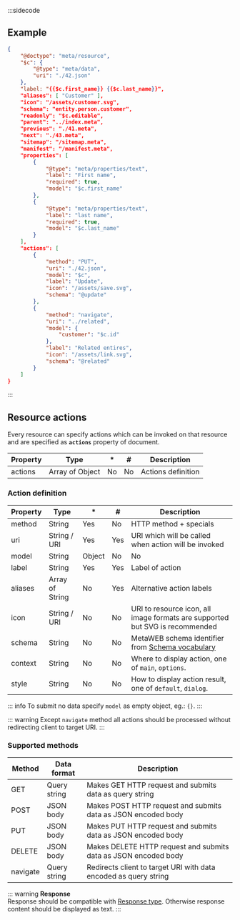 :::sidecode
## Example

```json
{
	"@doctype": "meta/resource",
	"$c": {
		"@type": "meta/data",
		"uri": "./42.json"
	},
	"label: "{{$c.first_name}} {{$c.last_name}}",
    "aliases": [ "Customer" ],
    "icon": "/assets/customer.svg",
    "schema": "entity.person.customer",
    "readonly": "$c.editable",
    "parent": "../index.meta",
    "previous": "./41.meta",
    "next": "./43.meta",
    "sitemap": "/sitemap.meta",
    "manifest": "/manifest.meta",
	"properties": [
		{
			"@type": "meta/properties/text",
			"label": "First name",
			"required": true,
			"model": "$c.first_name"
		},
		{
			"@type": "meta/properties/text",
			"label": "last name",
			"required": true,
			"model": "$c.last_name"
		}
	],
	"actions": [
		{
			"method": "PUT",
			"uri": "./42.json",
			"model": "$c",
			"label": "Update",
			"icon": "/assets/save.svg",
			"schema": "@update"
		},
		{
			"method": "navigate",
			"uri": "../related",
			"model": {
				"customer": "$c.id"
			},
			"label": "Related entires",
			"icon": "/assets/link.svg",
			"schema": "@related"
		}
	]
}
```
:::

## Resource actions

Every resource can specify actions which can be invoked on that resource and are specified as **`actions`** property of document.

| Property | Type | * | # | Description |
| -------- | ---- | - | - | ----------- |
| actions | Array of Object | No | No | Actions definition |

### Action definition

| Property | Type | * | # | Description |
| -------- | ---- | - | - | ----------- |
| method | String | Yes | No | HTTP method + specials |
| uri | String / URI | Yes | Yes | URI which will be called when action will be invoked |
| model | String | Object | No | No | Model property which will be submitted to target URI. Entire document model will be used by default. When defined as object then each key will represent data property name and value must reference to document model. |
| label | String | Yes | Yes | Label of action |
| aliases | Array of String | No | Yes | Alternative action labels |
| icon | String / URI | No | No | URI to resource icon, all image formats are supported but SVG is recommended |
| schema | String | No | No | MetaWEB schema identifier from [Schema vocabulary](../schema-vocabulary/) |
| context | String | No | No | Where to display action, one of `main`, `options`. |
| style | String | No | No | How to display action result, one of `default`, `dialog`. |

::: info
To submit no data specify `model` as empty object, eg.: `{}`.
:::

::: warning
Except `navigate` method all actions should be processed without redirecting client to target URI.
:::

### Supported methods

| Method | Data format | Description |
| ------ | ----------- | ----------- |
| GET | Query string | Makes GET HTTP request and submits data as query string |
| POST | JSON body | Makes POST HTTP request and submits data as JSON encoded body |
| PUT | JSON body | Makes PUT HTTP request and submits data as JSON encoded body |
| DELETE | JSON body | Makes DELETE HTTP request and submits data as JSON encoded body |
| navigate | Query string | Redirects client to target URI with data encoded as query string |

::: warning
**Response**  
Response should be compatible with [Response type](../api/#10_Action_response). Otherwise response content should be displayed as text.
:::